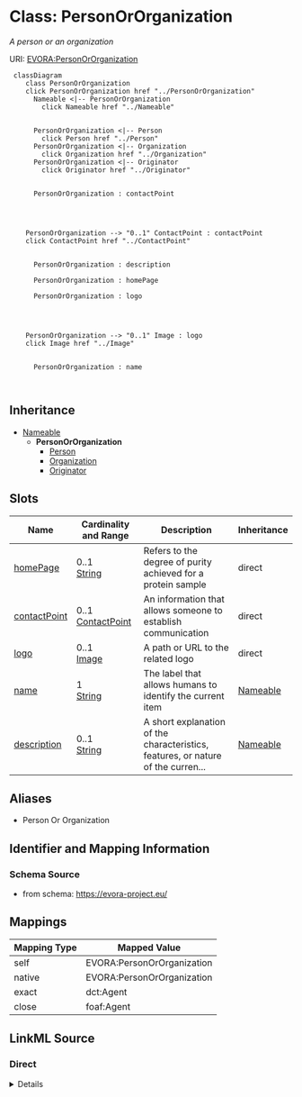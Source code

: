 

# Class: PersonOrOrganization


_A person or an organization_





URI: [EVORA:PersonOrOrganization](https://evora-project.eu/PersonOrOrganization)






```mermaid
 classDiagram
    class PersonOrOrganization
    click PersonOrOrganization href "../PersonOrOrganization"
      Nameable <|-- PersonOrOrganization
        click Nameable href "../Nameable"
      

      PersonOrOrganization <|-- Person
        click Person href "../Person"
      PersonOrOrganization <|-- Organization
        click Organization href "../Organization"
      PersonOrOrganization <|-- Originator
        click Originator href "../Originator"
      
      
      PersonOrOrganization : contactPoint
        
          
    
    
    PersonOrOrganization --> "0..1" ContactPoint : contactPoint
    click ContactPoint href "../ContactPoint"

        
      PersonOrOrganization : description
        
      PersonOrOrganization : homePage
        
      PersonOrOrganization : logo
        
          
    
    
    PersonOrOrganization --> "0..1" Image : logo
    click Image href "../Image"

        
      PersonOrOrganization : name
        
      
```





## Inheritance
* [Nameable](Nameable.md)
    * **PersonOrOrganization**
        * [Person](Person.md)
        * [Organization](Organization.md)
        * [Originator](Originator.md)



## Slots

| Name | Cardinality and Range | Description | Inheritance |
| ---  | --- | --- | --- |
| [homePage](homePage.md) | 0..1 <br/> [String](String.md) | Refers to the degree of purity achieved for a protein sample | direct |
| [contactPoint](contactPoint.md) | 0..1 <br/> [ContactPoint](ContactPoint.md) | An information that allows someone to establish communication | direct |
| [logo](logo.md) | 0..1 <br/> [Image](Image.md) | A path or URL to the related logo | direct |
| [name](name.md) | 1 <br/> [String](String.md) | The label that allows humans to identify the current item | [Nameable](Nameable.md) |
| [description](description.md) | 0..1 <br/> [String](String.md) | A short explanation of the characteristics, features, or nature of the curren... | [Nameable](Nameable.md) |







## Aliases


* Person Or Organization



## Identifier and Mapping Information







### Schema Source


* from schema: https://evora-project.eu/




## Mappings

| Mapping Type | Mapped Value |
| ---  | ---  |
| self | EVORA:PersonOrOrganization |
| native | EVORA:PersonOrOrganization |
| exact | dct:Agent |
| close | foaf:Agent |







## LinkML Source

<!-- TODO: investigate https://stackoverflow.com/questions/37606292/how-to-create-tabbed-code-blocks-in-mkdocs-or-sphinx -->

### Direct

<details>
```yaml
name: PersonOrOrganization
description: A person or an organization
from_schema: https://evora-project.eu/
aliases:
- Person Or Organization
exact_mappings:
- dct:Agent
close_mappings:
- foaf:Agent
is_a: Nameable
slots:
- homePage
- contactPoint
- logo
slot_usage:
  homePage:
    name: homePage
    description: Refers to the degree of purity achieved for a protein sample. Possible
      values include ">95%" (the protein is highly purified, with more than 95% purity)
      and "Unpurified expression host lysate or partly purified protein" (the protein
      is either unpurified and present in the host cell lysate or only partially purified).
    aliases:
    - home page
    range: string
    required: false
    multivalued: false
  contactPoint:
    name: contactPoint
    description: An information that allows someone to establish communication
    aliases:
    - contact point
    exact_mappings:
    - dcat:contactPoint
    range: ContactPoint
    required: false
    multivalued: false
  logo:
    name: logo
    description: A path or URL to the related logo
    aliases:
    - logo
    range: Image
    required: false
    multivalued: false

```
</details>

### Induced

<details>
```yaml
name: PersonOrOrganization
description: A person or an organization
from_schema: https://evora-project.eu/
aliases:
- Person Or Organization
exact_mappings:
- dct:Agent
close_mappings:
- foaf:Agent
is_a: Nameable
slot_usage:
  homePage:
    name: homePage
    description: Refers to the degree of purity achieved for a protein sample. Possible
      values include ">95%" (the protein is highly purified, with more than 95% purity)
      and "Unpurified expression host lysate or partly purified protein" (the protein
      is either unpurified and present in the host cell lysate or only partially purified).
    aliases:
    - home page
    range: string
    required: false
    multivalued: false
  contactPoint:
    name: contactPoint
    description: An information that allows someone to establish communication
    aliases:
    - contact point
    exact_mappings:
    - dcat:contactPoint
    range: ContactPoint
    required: false
    multivalued: false
  logo:
    name: logo
    description: A path or URL to the related logo
    aliases:
    - logo
    range: Image
    required: false
    multivalued: false
attributes:
  homePage:
    name: homePage
    description: Refers to the degree of purity achieved for a protein sample. Possible
      values include ">95%" (the protein is highly purified, with more than 95% purity)
      and "Unpurified expression host lysate or partly purified protein" (the protein
      is either unpurified and present in the host cell lysate or only partially purified).
    from_schema: https://evora-project.eu/
    aliases:
    - home page
    rank: 1000
    alias: homePage
    owner: PersonOrOrganization
    domain_of:
    - PersonOrOrganization
    range: string
    required: false
    multivalued: false
  contactPoint:
    name: contactPoint
    description: An information that allows someone to establish communication
    from_schema: https://evora-project.eu/
    aliases:
    - contact point
    exact_mappings:
    - dcat:contactPoint
    rank: 1000
    alias: contactPoint
    owner: PersonOrOrganization
    domain_of:
    - PersonOrOrganization
    - ProductOrService
    range: ContactPoint
    required: false
    multivalued: false
  logo:
    name: logo
    description: A path or URL to the related logo
    from_schema: https://evora-project.eu/
    aliases:
    - logo
    rank: 1000
    alias: logo
    owner: PersonOrOrganization
    domain_of:
    - PersonOrOrganization
    - License
    - Certification
    range: Image
    required: false
    multivalued: false
  name:
    name: name
    description: The label that allows humans to identify the current item
    comments:
    - 'The title of the item should be as short and descriptive as possible. E.g.
      for virus products it should basically be based on the following Pattern:

      "Virus name", "virus host type", "collection year", "country of collection"
      ex "suspected epidemiological origin", "genotype", "strain", "variant name or
      specific feature"'
    from_schema: https://evora-project.eu/
    aliases:
    - name
    exact_mappings:
    - dct:title
    close_mappings:
    - rdfs:label
    rank: 1000
    alias: name
    owner: PersonOrOrganization
    domain_of:
    - Nameable
    range: string
    required: true
    multivalued: false
  description:
    name: description
    description: A short explanation of the characteristics, features, or nature of
      the current item
    comments:
    - 'Describe this item in few lines. This description will serve as a summary to
      present the item.

      '
    from_schema: https://evora-project.eu/
    aliases:
    - description
    exact_mappings:
    - dct:description
    rank: 1000
    alias: description
    owner: PersonOrOrganization
    domain_of:
    - Nameable
    range: string
    required: false
    multivalued: false

```
</details>
